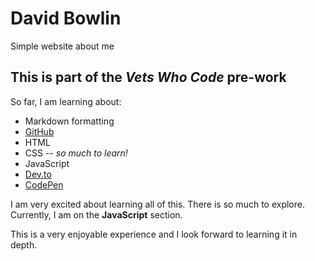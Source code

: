 # David Bowlin
Simple website about me

## This is part of the _Vets Who Code_ pre-work

So far, I am learning about:
* Markdown formatting
* [GitHub](www.github.com)
* HTML
* CSS -- _so much to learn!_
* JavaScript
* [Dev.to](www.dev.to)
* [CodePen](www.codepen.io)

I am very excited about learning all of this. There is so much to explore.  
Currently, I am on the **JavaScript** section.  
  
  
This is a very enjoyable experience and I look forward to learning it in depth.
